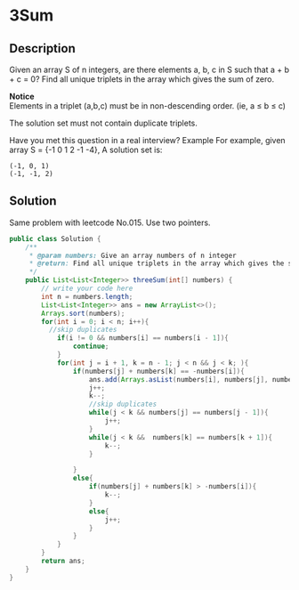 # 3Sum
## Description
Given an array S of n integers, are there elements a, b, c in S such that a + b + c = 0? Find all unique triplets in the array which gives the sum of zero.

**Notice**  
Elements in a triplet (a,b,c) must be in non-descending order. (ie, a ≤ b ≤ c)

The solution set must not contain duplicate triplets.

Have you met this question in a real interview?
Example
For example, given array S = {-1 0 1 2 -1 -4}, A solution set is:
```
(-1, 0, 1)
(-1, -1, 2)
```
## Solution
Same problem with leetcode No.015.
Use two pointers.   
```java
public class Solution {
    /**
     * @param numbers: Give an array numbers of n integer
     * @return: Find all unique triplets in the array which gives the sum of zero.
     */
    public List<List<Integer>> threeSum(int[] numbers) {
        // write your code here
        int n = numbers.length;
        List<List<Integer>> ans = new ArrayList<>();
        Arrays.sort(numbers);
        for(int i = 0; i < n; i++){
          //skip duplicates
            if(i != 0 && numbers[i] == numbers[i - 1]){
                continue;
            }
            for(int j = i + 1, k = n - 1; j < n && j < k; ){
                if(numbers[j] + numbers[k] == -numbers[i]){
                    ans.add(Arrays.asList(numbers[i], numbers[j], numbers[k]));
                    j++;
                    k--;
                    //skip duplicates
                    while(j < k && numbers[j] == numbers[j - 1]){
                        j++;
                    }
                    while(j < k &&  numbers[k] == numbers[k + 1]){
                        k--;
                    }

                }
                else{
                    if(numbers[j] + numbers[k] > -numbers[i]){
                        k--;
                    }
                    else{
                        j++;
                    }
                }
            }
        }
        return ans;
    }
}
```
